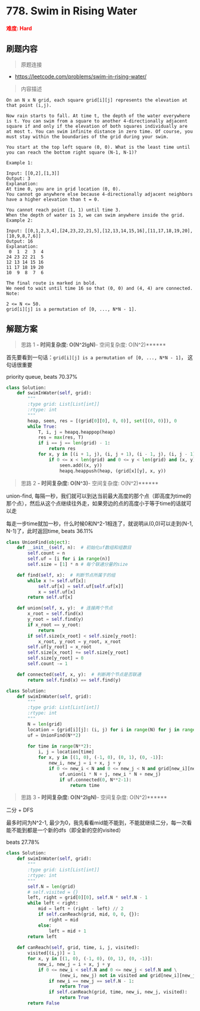 # 778. Swim in Rising Water

**<font color=red>难度: Hard</font>**

## 刷题内容

> 原题连接

* https://leetcode.com/problems/swim-in-rising-water/

> 内容描述

```
On an N x N grid, each square grid[i][j] represents the elevation at that point (i,j).

Now rain starts to fall. At time t, the depth of the water everywhere is t. You can swim from a square to another 4-directionally adjacent square if and only if the elevation of both squares individually are at most t. You can swim infinite distance in zero time. Of course, you must stay within the boundaries of the grid during your swim.

You start at the top left square (0, 0). What is the least time until you can reach the bottom right square (N-1, N-1)?

Example 1:

Input: [[0,2],[1,3]]
Output: 3
Explanation:
At time 0, you are in grid location (0, 0).
You cannot go anywhere else because 4-directionally adjacent neighbors have a higher elevation than t = 0.

You cannot reach point (1, 1) until time 3.
When the depth of water is 3, we can swim anywhere inside the grid.
Example 2:

Input: [[0,1,2,3,4],[24,23,22,21,5],[12,13,14,15,16],[11,17,18,19,20],[10,9,8,7,6]]
Output: 16
Explanation:
 0  1  2  3  4
24 23 22 21  5
12 13 14 15 16
11 17 18 19 20
10  9  8  7  6

The final route is marked in bold.
We need to wait until time 16 so that (0, 0) and (4, 4) are connected.
Note:

2 <= N <= 50.
grid[i][j] is a permutation of [0, ..., N*N - 1].
```

## 解题方案

> 思路 1
******- 时间复杂度: O(N^2lgN)******- 空间复杂度: O(N^2)******

首先要看到一句话：```grid[i][j] is a permutation of [0, ..., N*N - 1]```， 这句话很重要

priority queue, beats 70.37%

```python
class Solution:
    def swimInWater(self, grid):
        """
        :type grid: List[List[int]]
        :rtype: int
        """
        heap, seen, res = [(grid[0][0], 0, 0)], set([(0, 0)]), 0
        while True:
            T, i, j = heapq.heappop(heap)
            res = max(res, T)
            if i == j == len(grid) - 1:
                return res
            for x, y in [(i + 1, j), (i, j + 1), (i - 1, j), (i, j - 1)]:
                if 0 <= x < len(grid) and 0 <= y < len(grid) and (x, y) not in seen:
                    seen.add((x, y))
                    heapq.heappush(heap, (grid[x][y], x, y))
```


> 思路 2
******- 时间复杂度: O(N^3)******- 空间复杂度: O(N^2)******



union-find, 每隔一秒，我们就可以到达当前最大高度的那个点（即高度为time的那个点），然后从这个点继续往外走，如果旁边的点的高度小于等于time的话就可以走

每走一步time就加一秒，什么时候0和N^2-1相连了，就说明从(0,0)可以走到(N-1, N-1)了，此时返回time, beats 36.11%

```python
class UnionFind(object):
    def __init__(self, n):  # 初始化uf数组和组数目
        self.count = n
        self.uf = [i for i in range(n)]
        self.size = [1] * n # 每个联通分量的size

    def find(self, x):  # 判断节点所属于的组
        while x != self.uf[x]:
            self.uf[x] = self.uf[self.uf[x]]
            x = self.uf[x]
        return self.uf[x]

    def union(self, x, y):  # 连接两个节点
        x_root = self.find(x)
        y_root = self.find(y)
        if x_root == y_root:
            return
        if self.size[x_root] < self.size[y_root]:
            x_root, y_root = y_root, x_root
        self.uf[y_root] = x_root
        self.size[x_root] += self.size[y_root]
        self.size[y_root] = 0
        self.count -= 1

    def connected(self, x, y):  # 判断两个节点是否联通
        return self.find(x) == self.find(y)

class Solution:
    def swimInWater(self, grid):
        """
        :type grid: List[List[int]]
        :rtype: int
        """
        N = len(grid)
        location = {grid[i][j]: (i, j) for i in range(N) for j in range(N)}
        uf = UnionFind(N**2)
        
        for time in range(N**2):
            i, j = location[time]
            for x, y in [(1, 0), (-1, 0), (0, 1), (0, -1)]:
                new_i, new_j = i + x, j + y
                if 0 <= new_i < N and 0 <= new_j < N and grid[new_i][new_j] <= time:
                    uf.union(i * N + j, new_i * N + new_j)
                    if uf.connected(0, N**2-1):
                        return time
```



> 思路 3
******- 时间复杂度: O(N^2lgN)******- 空间复杂度: O(N^2)******

二分 + DFS

最多时间为N^2-1, 最少为0，我先看看mid能不能到，不能就继续二分，每一次看能不能到都是一个新的dfs（即全新的空的visited）

beats 27.78%

```python
class Solution:
    def swimInWater(self, grid):
        """
        :type grid: List[List[int]]
        :rtype: int
        """
        self.N = len(grid)
        # self.visited = {}
        left, right = grid[0][0], self.N * self.N - 1
        while left < right:
            mid = left + (right - left) // 2
            if self.canReach(grid, mid, 0, 0, {}):
                right = mid
            else:
                left = mid + 1
        return left
    
    def canReach(self, grid, time, i, j, visited):
        visited[(i,j)] = 1
        for x, y in [(1, 0), (-1, 0), (0, 1), (0, -1)]:
            new_i, new_j = i + x, j + y
            if 0 <= new_i < self.N and 0 <= new_j < self.N and \
                    (new_i, new_j) not in visited and grid[new_i][new_j] <= time:
                if new_i == new_j == self.N - 1:
                    return True
                if self.canReach(grid, time, new_i, new_j, visited):
                    return True
        return False
```


















































